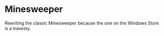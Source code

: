 # Minesweeper
Rewriting the classic Minesweeper because the one on the Windows Store is a travesty.
